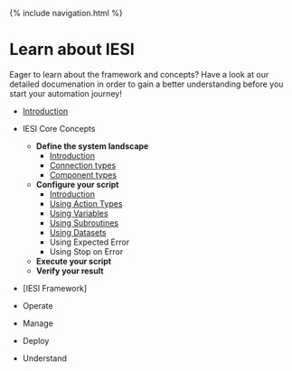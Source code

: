 {% include navigation.html %}

# Learn about IESI

Eager to learn about the framework and concepts? Have a look at our detailed documenation in order to gain a better understanding before you start your automation journey!

* [Introduction](/{{site.repository}}/pages/iesicoreconcepts/Introduction.html)
* IESI Core Concepts
  * **Define the system landscape** <br/>
    * [Introduction](/{{site.repository}}/pages/iesicoreconcepts/DefineTheSystemLandscapeIntroduction.html)
    * [Connection types](/{{site.repository}}/pages/iesicoreconcepts/DefineTheSystemLandscapeConnectionTypes.html)
    * [Component types](/{{site.repository}}/pages/iesicoreconcepts/DefineTheSystemLandscapeComponentTypes.html)
  * **Configure your script** <br/>
    * [Introduction](/{{site.repository}}/pages/iesicoreconcepts/ConfigureYourScriptIntroduction.html)
    * [Using Action Types](/{{site.repository}}/pages/iesicoreconcepts/ConfigureYourScriptUsingActionTypes.html)
    * [Using Variables](/{{site.repository}}/pages/iesicoreconcepts/ConfigureyYourScriptUsingVariables.html)
    * [Using Subroutines](/{{site.repository}}/pages/iesicoreconcepts/ConfigureYourScriptUsingSubroutines.html)
    * [Using Datasets](/{{site.repository}}/pages/iesicoreconcepts/ConfigureYourScriptUsingDatasets.html)
    * Using Expected Error
    * Using Stop on Error
  * **Execute your script**
  * **Verify your result**
  
 * [IESI Framework]
  * Operate
  * Manage
  * Deploy
  * Understand
